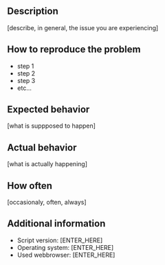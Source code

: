 ## Description
[describe, in general, the issue you are experiencing]


## How to reproduce the problem
  - step 1
  - step 2
  - step 3
  - etc...


## Expected behavior
[what is suppposed to happen]


## Actual behavior
[what is actually happening]


## How often
[occasionaly, often, always]


## Additional information
  - Script version: [ENTER_HERE]
  - Operating system: [ENTER_HERE]
  - Used webbrowser: [ENTER_HERE]
